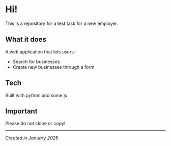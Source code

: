 # Hi!

This is a repository for a test task for a new employer. 

## What it does
A web application that lets users:
- Search for businesses
- Create new businesses through a form

## Tech 
Built with python and some js

## Important 
Please do not clone or copy!

---
*Created in January 2025*
